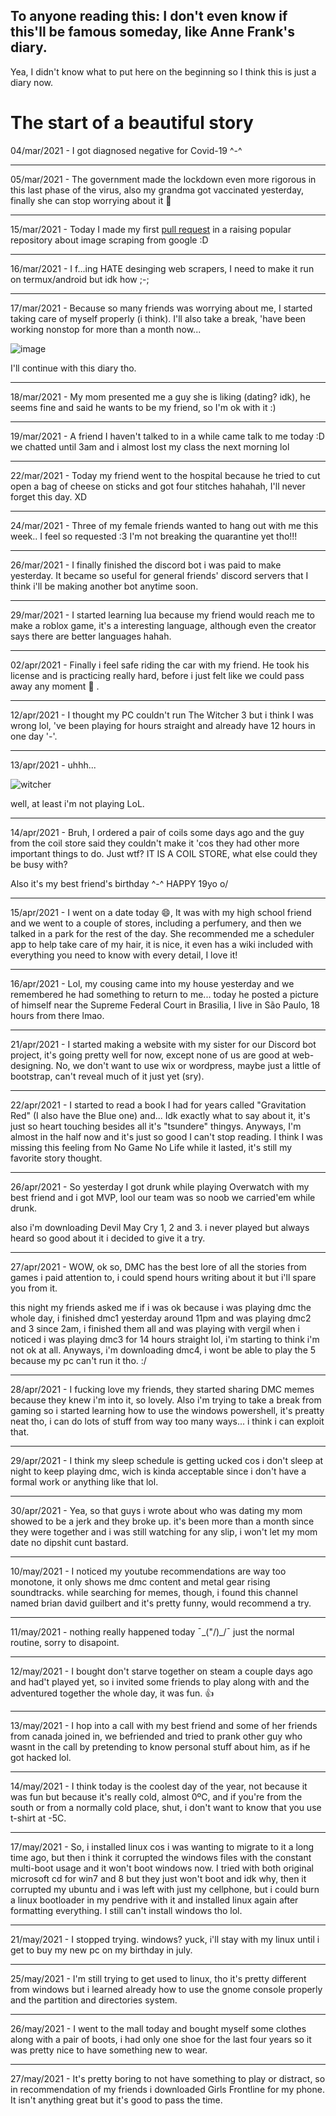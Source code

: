 ## To anyone reading this: I don't even know if this'll be famous someday, like Anne Frank's diary.

Yea, I didn't know what to put here on the beginning so I think this is just a diary now.

# The start of a beautiful story

04/mar/2021 - I got diagnosed negative for Covid-19 ^-^

---

05/mar/2021 - The government made the lockdown even more rigorous in this last phase
  of the virus, also my grandma got vaccinated yesterday, finally she can stop
  worrying about it :slightly_smiling_face:
  
---

15/mar/2021 - Today I made my first [pull request](https://github.com/pevers/images-scraper/pull/64) in a raising popular repository about image scraping from google :D

---

16/mar/2021 - I f...ing HATE desinging web scrapers, I need to make it run on termux/android but idk how ;-;

---

17/mar/2021 - Because so many friends was worrying about me, I started taking care of myself properly (i think). I'll also take a break,
  'have been working nonstop for more than a month now...

![image](https://user-images.githubusercontent.com/79072876/111484997-00a7ec00-8715-11eb-99e2-cba68a0d55bf.png)

  I'll continue with this diary tho.

---

18/mar/2021 - My mom presented me a guy she is liking (dating? idk), he seems fine and said he wants to be my friend, so I'm ok with it :)

---

19/mar/2021 - A friend I haven't talked to in a while came talk to me today :D we chatted until 3am and i almost lost my class the next morning lol

---

22/mar/2021 - Today my friend went to the hospital because he tried to cut open a bag of cheese on sticks and got four stitches hahahah, I'll never forget this day. XD

---

24/mar/2021 - Three of my female friends wanted to hang out with me this week.. I feel so requested :3 I'm not breaking the quarantine yet tho!!!

---

26/mar/2021 - I finally finished the discord bot i was paid to make yesterday. It became so useful for general friends' discord servers that I think i'll be making another bot anytime soon.

---

29/mar/2021 - I started learning lua because my friend would reach me to make a roblox game, it's a interesting language, although even the creator says there are better languages hahah.

---

02/apr/2021 - Finally i feel safe riding the car with my friend. He took his license and is practicing really hard, before i just felt like we could pass away any moment 🤣 .

---

12/apr/2021 - I thought my PC couldn't run The Witcher 3 but i think I was wrong lol, 've been playing for hours straight and already have 12 hours in one day '-'.

---

13/apr/2021 - uhhh...

![witcher](https://user-images.githubusercontent.com/79072876/115949133-23ae8400-a4a9-11eb-9392-bea835934d6f.png)

well, at least i'm not playing LoL.

---

14/apr/2021 - Bruh, I ordered a pair of coils some days ago and the guy from the coil store said they couldn't make it 'cos they had other more important things to do. Just wtf? IT IS A COIL STORE, what else could they be busy with?

Also it's my best friend's birthday ^-^ HAPPY 19yo o/

---

15/apr/2021 - I went on a date today 😄, It was with my high school friend and we went to a couple of stores, including a perfumery, and then we talked in a park for the rest of the day. She recommended me a scheduler app to help take care of my hair, it is nice, it even has a wiki included with everything you need to know with every detail, I love it!

---

16/apr/2021 - Lol, my cousing came into my house yesterday and we remembered he had something to return to me... today he posted a picture of himself near the Supreme Federal Court in Brasilia, I live in São Paulo, 18 hours from there lmao.

---

21/apr/2021 - I started making a website with my sister for our Discord bot project, it's going pretty well for now, except none of us are good at web-designing. No, we don't want to use wix or wordpress, maybe just a little of bootstrap, can't reveal much of it just yet (sry).

---

22/apr/2021 - I started to read a book I had for years called "Gravitation Red" (I also have the Blue one) and... Idk exactly what to say about it, it's just so heart touching besides all it's "tsundere" thingys. Anyways, I'm almost in the half now and it's just so good I can't stop reading. I think I was missing this feeling from No Game No Life while it lasted, it's still my favorite story thought.

---

26/apr/2021 - So yesterday I got drunk while playing Overwatch with my best friend and i got MVP, lool our team was so noob we carried'em while drunk.

also i'm downloading Devil May Cry 1, 2 and 3. i never played but always heard so good about it i decided to give it a try.

---

27/apr/2021 - WOW, ok so, DMC has the best lore of all the stories from games i paid attention to, i could spend hours writing about it but i'll spare you from it.


this night my friends asked me if i was ok because i was playing dmc the whole day, i finished dmc1 yesterday around 11pm and was playing dmc2 and 3 since 2am, i finished them all and was playing with vergil when i noticed i was playing dmc3 for 14 hours straight lol, i'm starting to think i'm not ok at all.
Anyways, i'm downloading dmc4, i wont be able to play the 5 because my pc can't run it tho. :/

---

28/apr/2021 - I fucking love my friends, they started sharing DMC memes because they knew i'm into it, so lovely.
Also i'm trying to take a break from gaming so i started learning how to use the windows powershell, it's preatty neat tho, i can do lots of stuff from way too many ways... i think i can exploit that.

---

29/apr/2021 - I think my sleep schedule is getting ucked cos i don't sleep at night to keep playing dmc, wich is kinda acceptable since i don't have a formal work or anything like that lol.

---

30/apr/2021 - Yea, so that guys i wrote about who was dating my mom showed to be a jerk and they broke up. it's been more than a month since they were together and i was still watching for any slip, i won't let my mom date no dipshit cunt bastard.

---

10/may/2021 - I noticed my youtube recommendations are way too monotone, it only shows me dmc content and metal gear rising soundtracks. while searching for memes, though, i found this channel named brian david guilbert and it's pretty funny, would recommend a try.

---

11/may/2021 - nothing really happened today ¯\_("/)_/¯ just the normal routine, sorry to disapoint.

---

12/may/2021 - I bought don't starve together on steam a couple days ago and had't played yet, so i invited some friends to play along with and the adventured together the whole day, it was fun. :thumbsup:

---

13/may/2021 - I hop into a call with my best friend and some of her friends from canada joined in, we befriended and tried to prank other guy who wasnt in the call by pretending to know personal stuff about him, as if he got hacked lol.

---

14/may/2021 - I think today is the coolest day of the year, not because it was fun but because it's really cold, almost 0ºC, and if you're from the south or from a normally cold place, shut, i don't want to know that you use t-shirt at -5C.

---

17/may/2021 - So, i installed linux cos i was wanting to migrate to it a long time ago, but then i think it corrupted the windows files with the constant multi-boot usage and it won't boot windows now.
I tried with both original microsoft cd for win7 and 8 but they just won't boot and idk why, then it corrupted my ubuntu and i was left with just my cellphone, but i could burn a linux bootloader in my pendrive with it and installed linux again after formatting everything. I still can't install windows tho lol.

---

21/may/2021 - I stopped trying. windows? yuck, i'll stay with my linux until i get to buy my new pc on my birthday in july.

---

25/may/2021 - I'm still trying to get used to linux, tho it's pretty different from windows but i learned already how to use the gnome console properly and the partition and directories system.

---

26/may/2021 - I went to the mall today and bought myself some clothes along with a pair of boots, i had only one shoe for the last four years so it was pretty nice to have something new to wear.

---

27/may/2021 - It's pretty boring to not have something to play or distract, so in recommendation of my friends i downloaded Girls Frontline for my phone. It isn't anything great but it's good to pass the time.
